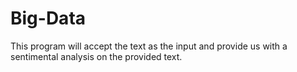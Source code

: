 # Big-Data

This program will accept the text as the input and provide us with a sentimental analysis on the provided text.